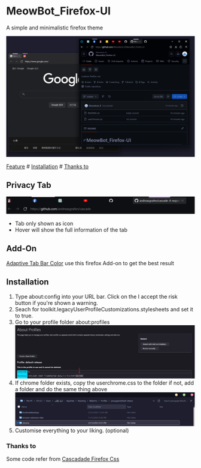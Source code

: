 # MeowBot_Firefox-UI

A simple and minimalistic firefox theme

![1703337559806](image/README/1703337559806.png)

[Feature](#privacy-tab) # [Installation](#installation) # [Thanks to](#thanks-to)

## Privacy Tab

![gif](image/README/Animation.webp)

- Tab only shown as icon
- Hover will show the full information of the tab

## Add-On

[Adaptive Tab Bar Color](https://addons.mozilla.org/en-US/firefox/addon/adaptive-tab-bar-colour/) use this firefox Add-on to get the best result

## Installation

1. Type about:config into your URL bar. Click on the I accept the risk button if you're shown a warning.
2. Seach for toolkit.legacyUserProfileCustomizations.stylesheets and set it to true.
3. Go to your profile folder about:profiles
   ![1703339401856](image/README/1703339401856.png)
4. If chrome folder exists, copy the userchrome.css to the folder
   if not, add a folder and do the same thing above
   ![1703339502813](image/README/1703339502813.png)
5. Customise everything to your liking. (optional)

### Thanks to

Some code refer from
[Cascadade Firefox Css](https://github.com/andreasgrafen/cascade)
